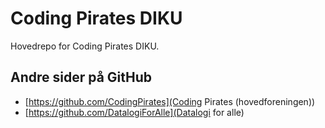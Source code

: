 # Coding Pirates DIKU

Hovedrepo for Coding Pirates DIKU.


## Andre sider på GitHub

- [https://github.com/CodingPirates](Coding Pirates (hovedforeningen))
- [https://github.com/DatalogiForAlle](Datalogi for alle)
